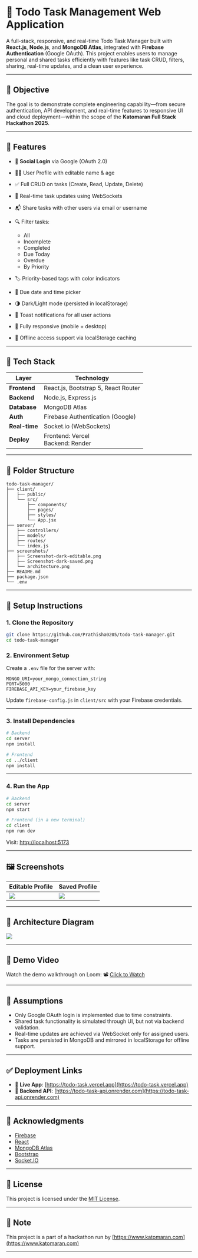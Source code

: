 # 📝 Todo Task Management Web Application

A full-stack, responsive, and real-time Todo Task Manager built with **React.js**, **Node.js**, and **MongoDB Atlas**, integrated with **Firebase Authentication** (Google OAuth). This project enables users to manage personal and shared tasks efficiently with features like task CRUD, filters, sharing, real-time updates, and a clean user experience.

---

## 🎯 Objective

The goal is to demonstrate complete engineering capability—from secure authentication, API development, and real-time features to responsive UI and cloud deployment—within the scope of the **Katomaran Full Stack Hackathon 2025**.

---

## 🚀 Features

* 🔐 **Social Login** via Google (OAuth 2.0)
* 🧑‍💻 User Profile with editable name & age
* ✅ Full CRUD on tasks (Create, Read, Update, Delete)
* 🔁 Real-time task updates using WebSockets
* 📬 Share tasks with other users via email or username
* 🔍 Filter tasks:

  * All
  * Incomplete
  * Completed
  * Due Today
  * Overdue
  * By Priority
* 🏷️ Priority-based tags with color indicators
* 📅 Due date and time picker
* 🌗 Dark/Light mode (persisted in localStorage)
* 🔔 Toast notifications for all user actions
* 📱 Fully responsive (mobile + desktop)
* 💾 Offline access support via localStorage caching

---

## 🧱 Tech Stack

| Layer         | Technology                          |
| ------------- | ----------------------------------- |
| **Frontend**  | React.js, Bootstrap 5, React Router |
| **Backend**   | Node.js, Express.js                 |
| **Database**  | MongoDB Atlas                       |
| **Auth**      | Firebase Authentication (Google)    |
| **Real-time** | Socket.io (WebSockets)              |
| **Deploy**    | Frontend: Vercel<br>Backend: Render |

---

## 📁 Folder Structure

```
todo-task-manager/
├── client/
│   ├── public/
│   └── src/
│       ├── components/
│       ├── pages/
│       ├── styles/
│       └── App.jsx
├── server/
│   ├── controllers/
│   ├── models/
│   ├── routes/
│   └── index.js
├── screenshots/
│   ├── Screenshot-dark-editable.png
│   ├── Screenshot-dark-saved.png
│   └── architecture.png
├── README.md
├── package.json
└── .env
```

---

## 🔧 Setup Instructions

### 1. Clone the Repository

```bash
git clone https://github.com/Prathisha0205/todo-task-manager.git
cd todo-task-manager
```

### 2. Environment Setup

Create a `.env` file for the server with:

```env
MONGO_URI=your_mongo_connection_string
PORT=5000
FIREBASE_API_KEY=your_firebase_key
```

Update `firebase-config.js` in `client/src` with your Firebase credentials.

---

### 3. Install Dependencies

```bash
# Backend
cd server
npm install

# Frontend
cd ../client
npm install
```

---

### 4. Run the App

```bash
# Backend
cd server
npm start

# Frontend (in a new terminal)
cd client
npm run dev
```

Visit: [http://localhost:5173](http://localhost:5173)

---

## 🖼️ Screenshots

| Editable Profile                                | Saved Profile                                |
| ----------------------------------------------- | -------------------------------------------- |
| ![](./screenshots/Screenshot-dark-editable.png) | ![](./screenshots/Screenshot-dark-saved.png) |

---

## 🧠 Architecture Diagram

![](./screenshots/architecture.png)

---

## 🎥 Demo Video

Watch the demo walkthrough on Loom:
📽 [Click to Watch](https://www.loom.com/share/a059dadfd5cb43bd919475619d3da648?sid=48cf1187-d00d-48fd-b7f2-3938cb8ae780)

---

## 📌 Assumptions

* Only Google OAuth login is implemented due to time constraints.
* Shared task functionality is simulated through UI, but not via backend validation.
* Real-time updates are achieved via WebSocket only for assigned users.
* Tasks are persisted in MongoDB and mirrored in localStorage for offline support.

---

## ✅ Deployment Links

* 🔗 **Live App**: [https://todo-task.vercel.app](https://todo-task.vercel.app)
* 🔗 **Backend API**: [https://todo-task-api.onrender.com](https://todo-task-api.onrender.com)

---

## 🙌 Acknowledgments

* [Firebase](https://firebase.google.com/)
* [React](https://reactjs.org/)
* [MongoDB Atlas](https://www.mongodb.com/cloud/atlas)
* [Bootstrap](https://getbootstrap.com/)
* [Socket.IO](https://socket.io/)

---

## 🪪 License

This project is licensed under the [MIT License](LICENSE).

---

## 🔖 Note

This project is a part of a hackathon run by [https://www.katomaran.com](https://www.katomaran.com)

---

